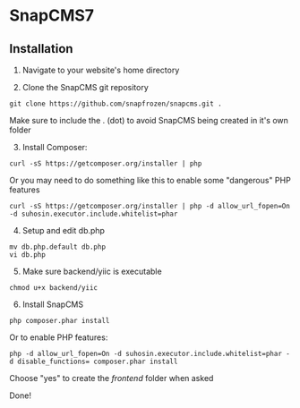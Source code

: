 SnapCMS7
========

## Installation

1. Navigate to your website's home directory

2. Clone the SnapCMS git repository
```
git clone https://github.com/snapfrozen/snapcms.git .
```
Make sure to include the . (dot) to avoid SnapCMS being created in it's own folder

3. Install Composer:
```
curl -sS https://getcomposer.org/installer | php
```
Or you may need to do something like this to enable some "dangerous" PHP features
```
curl -sS https://getcomposer.org/installer | php -d allow_url_fopen=On -d suhosin.executor.include.whitelist=phar
```

4. Setup and edit db.php
```
mv db.php.default db.php
vi db.php
```

5. Make sure backend/yiic is executable
```
chmod u+x backend/yiic
```

6. Install SnapCMS
```
php composer.phar install
```
Or to enable PHP features:
```
php -d allow_url_fopen=On -d suhosin.executor.include.whitelist=phar -d disable_functions= composer.phar install
```
Choose "yes" to create the *frontend* folder when asked

Done!